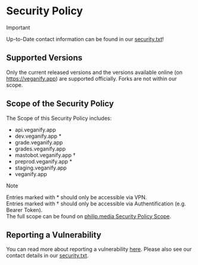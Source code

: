 # Security Policy

> [!IMPORTANT]  
> Up-to-Date contact information can be found in our [security.txt](https://veganify.app/.well-known/security.txt)! 


## Supported Versions

Only the current released versions and the versions available online (on https://veganify.app) are supported officially. Forks are not within our scope.

## Scope of the Security Policy
The Scope of this Security Policy includes:
- api.veganify.app
- dev.veganify.app *
- grade.veganify.app
- grades.veganify.app
- mastobot.veganify.app †
- preprod.veganify.app *
- staging.veganify.app
- veganify.app

  
> [!NOTE]  
> Entries marked with * should only be accessible via VPN. <br />
> Entries marked with † should only be accessible via Authentification (e.g. Bearer Token).<br />
> The full scope can be found on [philip.media Security Policy Scope](https://security.philip.media/scope.html).


## Reporting a Vulnerability

You can read more about reporting a vulnerability [here](https://security.philip.media/vdp). Please also see our contact details in our [security.txt](https://veganify.app/.well-known/security.txt).
